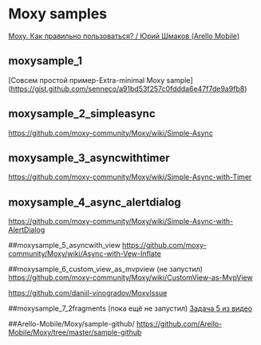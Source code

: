 ﻿# Moxy samples

[Moxy. Как правильно пользоваться? / Юрий Шмаков (Arello Mobile)](https://youtu.be/8_hbxA4kx50)

## moxysample_1
[Совсем простой пример-Extra-minimal Moxy sample] (https://gist.github.com/senneco/a91bd53f257c0fddda6e47f7de9a9fb8)

## moxysample_2_simpleasync
https://github.com/moxy-community/Moxy/wiki/Simple-Async

## moxysample_3_asyncwithtimer
https://github.com/moxy-community/Moxy/wiki/Simple-Async-with-Timer

## moxysample_4_async_alertdialog
https://github.com/moxy-community/Moxy/wiki/Simple-Async-with-AlertDialog

##moxysample_5_asyncwith_view
https://github.com/moxy-community/Moxy/wiki/Async-with-Vew-Inflate

##moxysample_6_custom_view_as_mvpview (не запустил)
https://github.com/moxy-community/Moxy/wiki/CustomView-as-MvpView

https://github.com/daniil-vinogradov/MoxyIssue

##moxysample_7_2fragments (пока ещё не запустил)
[Задача 5 из видео](https://youtu.be/8_hbxA4kx50?t=1060)

##Arello-Mobile/Moxy/sample-github/
https://github.com/Arello-Mobile/Moxy/tree/master/sample-github